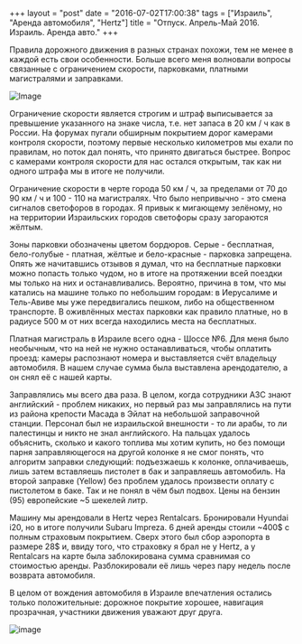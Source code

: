 +++
layout = "post"
date = "2016-07-02T17:00:38"
tags = ["Израиль", "Аренда автомобиля", "Hertz"]
title = "Отпуск. Апрель-Май 2016. Израиль. Аренда авто."
+++

Правила дорожного движения в разных странах похожи, тем не менее в каждой есть свои особенности. Больше всего меня волновали вопросы связанные с ограничением скорости, парковками, платными магистралями и заправками.

![Image](../vacation-april-may-2015-israel-car-rent-1.jpg)

Ограничение скорости является строгим и штраф выписывается за превышение указанного на знаке числа, т.е. нет запаса в 20 км / ч как в России. На форумах пугали обширным покрытием дорог камерами контроля скорости, поэтому первые несколько километров мы ехали по правилам, но поток дал понять, что принято двигаться быстрее. Вопрос с камерами контроля скорости для нас остался открытым, так как ни одного штрафа мы в итоге не получили.

Ограничение скорости в черте города 50 км / ч, за пределами от 70 до 90 км / ч и 100 - 110 на магистралях. Что было непривычно - это смена сигналов светофоров в городах. Я привык к мигающему зелёному, но на территории Израильских городов светофоры сразу загораются жёлтым.

Зоны парковки обозначены цветом бордюров. Серые - бесплатная, бело-голубые - платная, жёлтые и бело-красные - парковка запрещена. Опять же начитавшись отзывов я думал, что на бесплатные парковки можно попасть только чудом, но в итоге на протяжении всей поездки мы только на них и останавливались. Вероятно, причина в том, что мы катались на машине только по небольшим городам: в Иерусалиме и Тель-Авиве мы уже передвигались пешком, либо на общественном транспорте. В оживлённых местах парковки как правило платные, но в радиусе 500 м от них всегда находились места на бесплатных.

Платная магистраль в Израиле всего одна - Шоссе №6. Для меня было необычным, что на ней не нужно останавливаться, чтобы оплатить проезд: камеры распознают номера и выставляется счёт владельцу автомобиля. В нашем случае сумма была выставлена арендодателю, а он снял её с нашей карты. 

Заправлялись мы всего два раза. В целом, когда сотрудники АЗС знают английский - проблем никаких, но первый раз мы заправлялись на пути из района крепости Масада в Эйлат на небольшой заправочной станции. Персонал был не израильской внешности - то ли арабы, то ли палестинцы и никто не знал английского. На пальцах удалось объяснить, сколько и какого топлива мы хотим купить, но без помощи парня заправляющегося на другой колонке я не смог понять, что алгоритм заправки следующий: подъезжаешь к колонке, оплачиваешь, лишь затем вставляешь пистолет в бак и заправляешь автомобиль. На второй заправке (Yellow) без проблем удалось произвести оплату с пистолетом в баке. Так и не понял в чём был подвох. Цены на бензин (95) европейские ~5 шекелей литр. 

Машину мы арендовали в Hertz через Rentalcars. Бронировали Hyundai i20, но в итоге получили Subaru Impreza. 6 дней аренды стоили ~400$ с полным страховым покрытием. Сверх этого был сбор аэропорта в размере 28$ и, ввиду того, что страховку я брал не у Hertz, а у Rentalcars на карте была заблокирована сумма сравнимая со стоимостью аренды. Разблокировали её лишь через пару недель после возврата автомобиля.

В целом от вождения автомобиля в Израиле впечатления остались только положительные: дорожное покрытие хорошее, навигация прозрачная, участники движения уважают друг друга.  

![image](../vacation-april-may-2015-israel-car-rent-2.jpg)